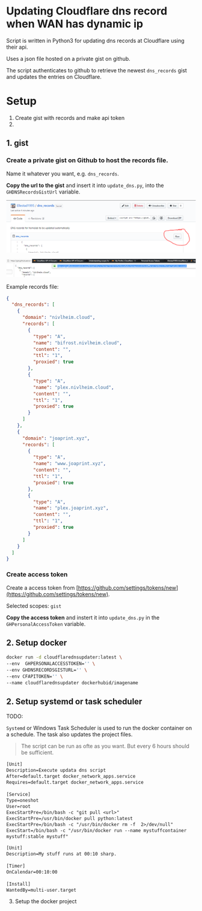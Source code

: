 # Updating Cloudflare dns record when WAN has dynamic ip
Script is written in Python3 for updating dns records at Cloudflare using their api.

Uses a json file hosted on a private gist on github.

The script authenticates to github to retrieve the newest `dns_records` gist and updates the entries on Cloudflare.

# Setup 

1. Create gist with records and make api token
2. 

## 1. gist

### Create a private gist on Github to host the records file.

Name it whatever you want, e.g. `dns_records`. 

**Copy the url to the gist** and insert it into `update_dns.py`, into the `GHDNSRecordsGistUrl` variable.

![Click Raw button](./fig/click_raw_gist.PNG)

![Copy gist url](./fig/copy_gist_url.PNG)



Example records file:
```json
{
  "dns_records": [
    {
      "domain": "nivlheim.cloud",
      "records": [
        {
          "type": "A",
          "name": "bifrost.nivlheim.cloud",
          "content": "",
          "ttl": "1",
          "proxied": true
        },
        {
          "type": "A",
          "name": "plex.nivlheim.cloud",
          "content": "",
          "ttl": "1",
          "proxied": true
        }
      ]
    },
    {
      "domain": "joaprint.xyz",
      "records": [
        {
          "type": "A",
          "name": "www.joaprint.xyz",
          "content": "",
          "ttl": "1",
          "proxied": true
        },
        {
          "type": "A",
          "name": "plex.joaprint.xyz",
          "content": "",
          "ttl": "1",
          "proxied": true
        }
      ]
    }
  ]
}
```
 
### Create access token

 Create a access token from [https://github.com/settings/tokens/new](https://github.com/settings/tokens/new).
 
 Selected scopes: `gist`

**Copy the access token** and instert it into `update_dns.py` in the `GHPersonalAccessToken` variable.


## 2. Setup docker

```bash
docker run -d cloudflarednsupdater:latest \
--env  GHPERSONALACCESSTOKEN='' \
--env GHDNSRECORDSGISTURL='' \
--env CFAPITOKEN='' \
--name cloudflarednsupdater dockerhubid/imagename
```



## 2. Setup systemd or task scheduler

TODO:

`Systemd` or Windows Task Scheduler is used to run the docker container on a schedule. The task also updates the project files.

> The script can be run as ofte as you want. But every 6 hours should be sufficient.


```systemd
[Unit]
Description=Execute updata dns script
After=default.target docker_network_apps.service
Requires=default.target docker_network_apps.service

[Service]
Type=oneshot
User=root
ExecStartPre=/bin/bash -c "git pull <url>" 
ExecStartPre=/usr/bin/docker pull python:latest
ExecStartPre=/bin/bash -c "/usr/bin/docker rm -f  2>/dev/null"
ExecStart=/bin/bash -c "/usr/bin/docker run --name mystuffcontainer mystuff:stable mystuff"
```

```systemd
[Unit]
Description=My stuff runs at 00:10 sharp.

[Timer]
OnCalendar=00:10:00

[Install]
WantedBy=multi-user.target
```

3. Setup the docker project

